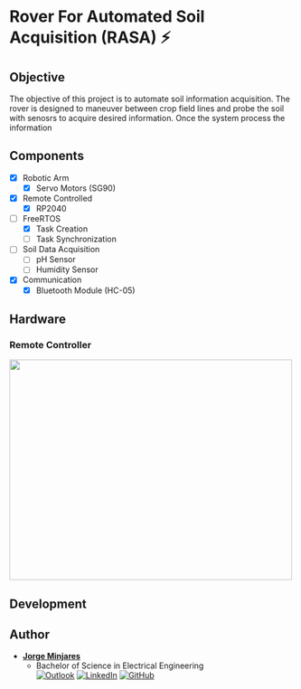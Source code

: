 # Rover For Automated Soil Acquisition (RASA) :zap:
## **Objective** 
The objective of this project is to automate soil information acquisition. The rover is designed to maneuver between crop field lines and probe the soil with senosrs to acquire desired information. Once the system process the information

## **Components**
  - [x] Robotic Arm 
    - [x] Servo Motors (SG90)
  - [x] Remote Controlled
    - [x] RP2040 
  - [ ] FreeRTOS
    - [x] Task Creation
    - [ ] Task Synchronization
  - [ ] Soil Data Acquisition
    - [ ] pH Sensor
    - [ ] Humidity Sensor
  - [x] Communication 
    - [x] Bluetooth Module (HC-05)

## **Hardware**

### **Remote Controller**
<img src="images/Remote-Controller-PCB.png" width = "500" height = "390"><br>


## **Development**

## **Author**
* [**Jorge Minjares**](https://github.com/JorgeMinjares)<br>
  * Bachelor of Science in Electrical Engineering<br>
[![Outlook](https://img.shields.io/badge/Microsoft_Outlook-0078D4?style=for-the-badge&logo=microsoft-outlook&logoColor=white&style=flat)](mailto:jminjares5@miners.utep.edu) 
[![LinkedIn](https://img.shields.io/badge/LinkedIn-0077B5?style=for-the-badge&logo=linkedin&logoColor=white&style=flat)](https://www.linkedin.com/in/jorge-minjares/) [![GitHub](https://img.shields.io/badge/GitHub-100000?style=for-the-badge&logo=github&logoColor=white&style=flat)](https://github.com/JorgeMinjares)